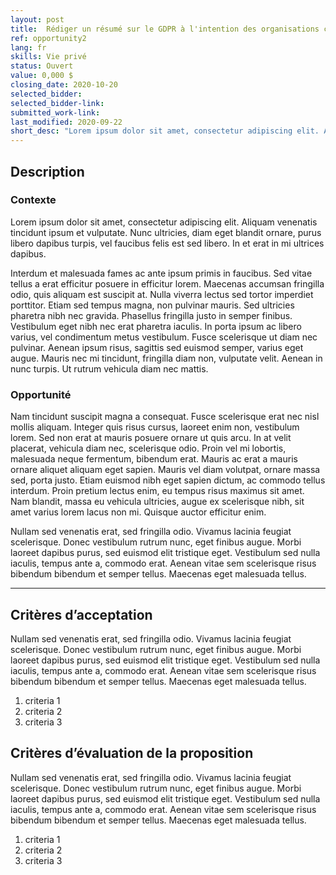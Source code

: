 ```yaml
---
layout: post
title:  Rédiger un résumé sur le GDPR à l'intention des organisations canadiennes
ref: opportunity2
lang: fr
skills: Vie privé
status: Ouvert
value: 0,000 $
closing_date: 2020-10-20
selected_bidder:
selected_bidder-link:
submitted_work-link:
last_modified: 2020-09-22
short_desc: "Lorem ipsum dolor sit amet, consectetur adipiscing elit. Aliquam venenatis tincidunt ipsum et vulputate. Nunc ultricies, diam eget blandit ornare, purus libero dapibus turpis, vel faucibus felis est sed libero. In et erat in mi ultrices dapibus. Nullam sed venenatis erat, sed fringilla odio. Vivamus lacinia feugiat scelerisque. Donec vestibulum rutrum nunc, eget finibus augue. Morbi laoreet dapibus purus, sed euismod elit tristique eget. Vestibulum sed nulla iaculis, tempus ante a, commodo erat. Aenean vitae sem scelerisque risus bibendum bibendum et semper tellus. Maecenas eget malesuada tellus."
---
```


## Description

### Contexte

Lorem ipsum dolor sit amet, consectetur adipiscing elit. Aliquam venenatis tincidunt ipsum et vulputate. Nunc ultricies, diam eget blandit ornare, purus libero dapibus turpis, vel faucibus felis est sed libero. In et erat in mi ultrices dapibus.

Interdum et malesuada fames ac ante ipsum primis in faucibus. Sed vitae tellus a erat efficitur posuere in efficitur lorem. Maecenas accumsan fringilla odio, quis aliquam est suscipit at. Nulla viverra lectus sed tortor imperdiet porttitor. Etiam sed tempus magna, non pulvinar mauris. Sed ultricies pharetra nibh nec gravida. Phasellus fringilla justo in semper finibus. Vestibulum eget nibh nec erat pharetra iaculis. In porta ipsum ac libero varius, vel condimentum metus vestibulum. Fusce scelerisque ut diam nec pulvinar. Aenean ipsum risus, sagittis sed euismod semper, varius eget augue. Mauris nec mi tincidunt, fringilla diam non, vulputate velit. Aenean in nunc turpis. Ut rutrum vehicula diam nec mattis.

### Opportunité

Nam tincidunt suscipit magna a consequat. Fusce scelerisque erat nec nisl mollis aliquam. Integer quis risus cursus, laoreet enim non, vestibulum lorem. Sed non erat at mauris posuere ornare ut quis arcu. In at velit placerat, vehicula diam nec, scelerisque odio. Proin vel mi lobortis, malesuada neque fermentum, bibendum erat. Mauris ac erat a mauris ornare aliquet aliquam eget sapien. Mauris vel diam volutpat, ornare massa sed, porta justo. Etiam euismod nibh eget sapien dictum, ac commodo tellus interdum. Proin pretium lectus enim, eu tempus risus maximus sit amet. Nam blandit, massa eu vehicula ultricies, augue ex scelerisque nibh, sit amet varius lorem lacus non mi. Quisque auctor efficitur enim.

Nullam sed venenatis erat, sed fringilla odio. Vivamus lacinia feugiat scelerisque. Donec vestibulum rutrum nunc, eget finibus augue. Morbi laoreet dapibus purus, sed euismod elit tristique eget. Vestibulum sed nulla iaculis, tempus ante a, commodo erat. Aenean vitae sem scelerisque risus bibendum bibendum et semper tellus. Maecenas eget malesuada tellus.

<hr/>

## Critères d’acceptation

Nullam sed venenatis erat, sed fringilla odio. Vivamus lacinia feugiat scelerisque. Donec vestibulum rutrum nunc, eget finibus augue. Morbi laoreet dapibus purus, sed euismod elit tristique eget. Vestibulum sed nulla iaculis, tempus ante a, commodo erat. Aenean vitae sem scelerisque risus bibendum bibendum et semper tellus. Maecenas eget malesuada tellus.

1. criteria 1
2. criteria 2
3. criteria 3

## Critères d’évaluation de la proposition

Nullam sed venenatis erat, sed fringilla odio. Vivamus lacinia feugiat scelerisque. Donec vestibulum rutrum nunc, eget finibus augue. Morbi laoreet dapibus purus, sed euismod elit tristique eget. Vestibulum sed nulla iaculis, tempus ante a, commodo erat. Aenean vitae sem scelerisque risus bibendum bibendum et semper tellus. Maecenas eget malesuada tellus.

1. criteria 1
2. criteria 2
3. criteria 3
